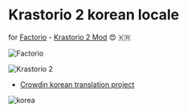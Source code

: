 # Krastorio 2 korean locale

for [Factorio](https://www.factorio.com/) - [Krastorio 2 Mod](https://mods.factorio.com/mod/Krastorio) :heart_eyes:	:kr:

![Factorio](https://factorio.com/static/img/factorio-logo.png)

![Krastorio 2](https://i.ibb.co/LvqJccJ/K2.png)

* [Crowdin korean translation project](https://crowdin.com/project/krastorio-2/ko)

![korea](https://d2srrzh48sp2nh.cloudfront.net/151747d5/images/flags/ko.png)
